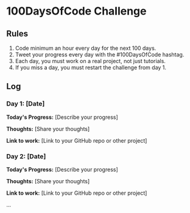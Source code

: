 # 100DaysOfCode Challenge

## Rules

1. Code minimum an hour every day for the next 100 days.
2. Tweet your progress every day with the #100DaysOfCode hashtag.
3. Each day, you must work on a real project, not just tutorials.
4. If you miss a day, you must restart the challenge from day 1.

## Log

### Day 1: [Date]

**Today's Progress:** [Describe your progress]

**Thoughts:** [Share your thoughts]

**Link to work:** [Link to your GitHub repo or other project]

### Day 2: [Date]

**Today's Progress:** [Describe your progress]

**Thoughts:** [Share your thoughts]

**Link to work:** [Link to your GitHub repo or other project]

...
